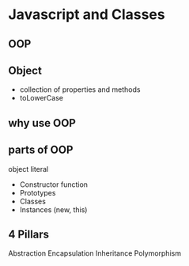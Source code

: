 # Javascript and Classes


## OOP

## Object
- collection of properties and methods
- toLowerCase

## why use OOP

## parts of OOP
object literal

- Constructor function
- Prototypes
- Classes
- Instances (new, this)

## 4 Pillars
Abstraction
Encapsulation
Inheritance
Polymorphism
